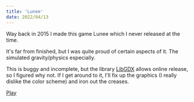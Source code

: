 ```yaml
---
title: 'Lunee'
date: 2022/04/13
---
```


Way back in 2015 I made this game Lunee which I never released at the time.

It's far from finished, but I was quite proud of certain aspects of it. The simulated gravity/physics especially.

This is buggy and incomplete, but the library [LibGDX](https://libgdx.com/) allows online release, so I figured why not. If I get around to it, I'll fix up the graphics (I really dislike the color scheme) and iron out the creases.

<a href="/play?game=lunee" >Play</a>
